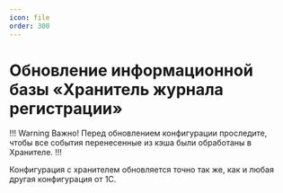 ```yaml
---
icon: file
order: 300
---
```


# Обновление информационной базы «Хранитель журнала регистрации»

!!! Warning Важно! 
Перед обновлением конфигурации проследите, чтобы все события перенесенные из кэша были обработаны в Хранителе.
!!!

Конфигурация с хранителем обновляется точно так же, как и любая другая конфигурация от 1С.
